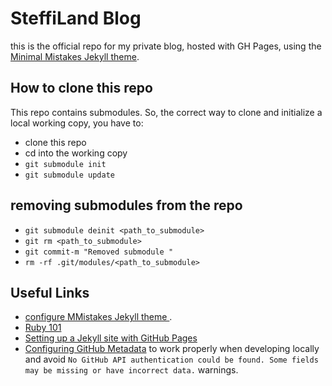# SteffiLand Blog

this is the official repo for my private blog, hosted with GH Pages, using the [Minimal Mistakes Jekyll theme](https://github.com/mmistakes/minimal-mistakes).

## How to clone this repo
This repo contains submodules. So, the correct way to clone and initialize a local working copy, you have to:
* clone this repo
* cd into the working copy
* `git submodule init`
* `git submodule update`

## removing submodules from the repo
* `git submodule deinit <path_to_submodule>`
* `git rm <path_to_submodule>`
* `git commit-m "Removed submodule "`
* `rm -rf .git/modules/<path_to_submodule>`

## Useful Links
- [configure MMistakes Jekyll theme ](https://mmistakes.github.io/minimal-mistakes/docs/configuration/).
- [Ruby 101](https://jekyllrb.com/docs/ruby-101/)
- [Setting up a Jekyll site with GitHub Pages](https://jekyllrb.com/docs/github-pages/)
- [Configuring GitHub Metadata](https://github.com/jekyll/github-metadata/blob/master/docs/configuration.md#configuration) to work properly when developing locally and avoid `No GitHub API authentication could be found. Some fields may be missing or have incorrect data.` warnings.
